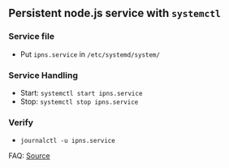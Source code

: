## Persistent node.js service with `systemctl`

### Service file

- Put `ipns.service` in `/etc/systemd/system/`

### Service Handling

- Start: `systemctl start ipns.service`
- Stop: `systemctl stop ipns.service`

### Verify

- `journalctl -u ipns.service`

FAQ: [Source](https://github.com/natancabral/run-nodejs-on-service-with-systemd-on-linux/)
